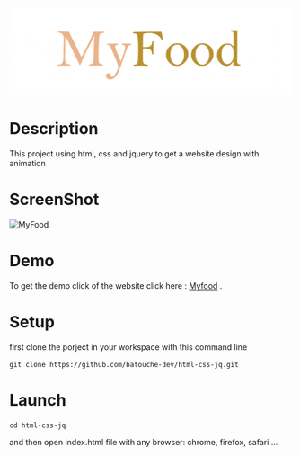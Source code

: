 

![MyFood](./resources/img/title-screenshot.png)

# Description
This project using html, css and jquery to get a website design with animation

# ScreenShot
![MyFood](./resources/img/screenshot.png)

# Demo
To get the demo click of the website click here : [Myfood](https://batouche-dev.github.io/html-css-jq/) .

# Setup 
first clone the porject in your workspace with this command line

```
git clone https://github.com/batouche-dev/html-css-jq.git
```

# Launch
```
cd html-css-jq
```
and then open index.html file with any browser: chrome, firefox, safari ...